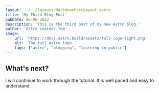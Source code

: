 ```yaml
---
layout: ../../layouts/MarkdownPostLayout.astro
title: 'My Third Blog Post'
pubDate: 06-06-2023
description: 'This is the third post of my new Astro blog.'
author: 'Astro Learner Tom'
image:
    url: 'https://docs.astro.build/assets/full-logo-light.png'
    alt: 'The full Astro logo.'
    tags: ["astro", "blogging", "learning in public"]
---
```


## What's next?

I will continiue to work through the tutorial. It is well paced and easy to understand.
